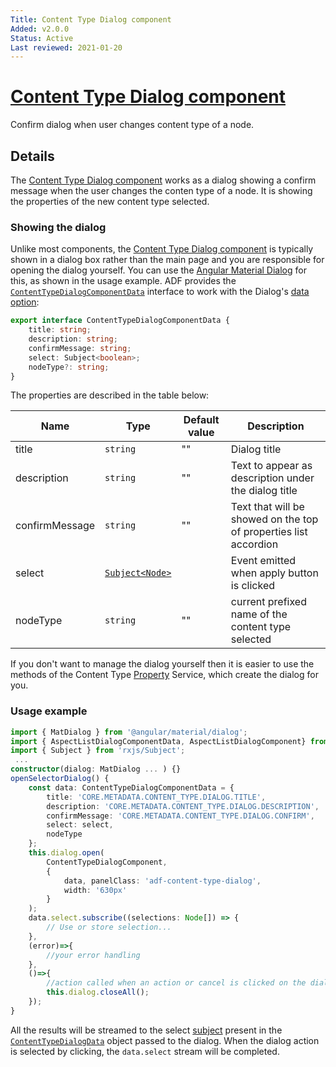 ```yaml
---
Title: Content Type Dialog component
Added: v2.0.0
Status: Active
Last reviewed: 2021-01-20
---
```


# [Content Type Dialog component](../../../lib/content-services/src/lib/content-type/content-type-dialog.component.ts "Defined in content-type-dialog.component.ts")

Confirm dialog when user changes content type of a node.

## Details

The [Content Type Dialog component](content-type-dialog.component.md) works as a dialog showing a confirm message when the user changes the conten type of a node. It is showing the properties of the new content type selected.

### Showing the dialog

Unlike most components, the [Content Type Dialog component](content-type-dialog.component.md) is typically shown in a dialog box
rather than the main page and you are responsible for opening the dialog yourself. You can use the
[Angular Material Dialog](https://material.angular.io/components/dialog/overview) for this,
as shown in the usage example. ADF provides the [`ContentTypeDialogComponentData`](../../../lib/content-services/src/lib/content-type/content-type-metadata.interface.ts) interface
to work with the Dialog's
[data option](https://material.angular.io/components/dialog/overview#sharing-data-with-the-dialog-component-):

```ts
export interface ContentTypeDialogComponentData {
    title: string;
    description: string;
    confirmMessage: string;
    select: Subject<boolean>;
    nodeType?: string;
}
```

The properties are described in the table below:

| Name | Type | Default value | Description |
| ---- | ---- | ------------- | ----------- |
| title | `string` | "" | Dialog title |
| description | `string` | "" | Text to appear as description under the dialog title |
| confirmMessage | `string` | "" | Text that will be showed on the top of properties list accordion |
| select | [`Subject<Node>`](https://github.com/Alfresco/alfresco-js-api/blob/develop/src/api/content-rest-api/docs/Node.md) |  | Event emitted when apply button is clicked |
| nodeType | `string` | "" | current prefixed name of the content type selected |

If you don't want to manage the dialog yourself then it is easier to use the
methods of the Content Type [Property](../../../lib/content-services/src/lib/content-metadata/interfaces/property.interface.ts) Service, which create
the dialog for you.

### Usage example

```ts
import { MatDialog } from '@angular/material/dialog';
import { AspectListDialogComponentData, AspectListDialogComponent} from '@adf/content-services'
import { Subject } from 'rxjs/Subject';
 ...
constructor(dialog: MatDialog ... ) {}
openSelectorDialog() {
    const data: ContentTypeDialogComponentData = {
        title: 'CORE.METADATA.CONTENT_TYPE.DIALOG.TITLE',
        description: 'CORE.METADATA.CONTENT_TYPE.DIALOG.DESCRIPTION',
        confirmMessage: 'CORE.METADATA.CONTENT_TYPE.DIALOG.CONFIRM',
        select: select,
        nodeType
    };
    this.dialog.open(
        ContentTypeDialogComponent,
        {
            data, panelClass: 'adf-content-type-dialog',
            width: '630px'
        }
    );
    data.select.subscribe((selections: Node[]) => {
        // Use or store selection...
    }, 
    (error)=>{
        //your error handling
    }, 
    ()=>{
        //action called when an action or cancel is clicked on the dialog
        this.dialog.closeAll();
    });
}
```

All the results will be streamed to the select [subject](http://reactivex.io/rxjs/manual/overview.html#subject) present in the [`ContentTypeDialogData`](../../../lib/content-services/src/lib/content-type/content-type-metadata.interface.ts) object passed to the dialog.
When the dialog action is selected by clicking, the `data.select` stream will be completed.
